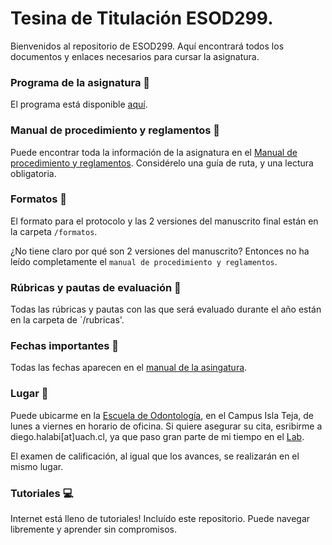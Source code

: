 # Tesina de Titulación ESOD299.

Bienvenidos al repositorio de ESOD299. Aquí encontrará todos los documentos y enlaces necesarios para cursar la asignatura.

### Programa de la asignatura 📕

El programa está disponible [aquí](Programa_de_Asignatura(DACIC2018).pdf).

### Manual de procedimiento y reglamentos 📓
Puede encontrar toda la información de la asignatura en el [Manual de procedimiento y reglamentos](manual.md).
Considérelo una guía de ruta, y una lectura obligatoria.

### Formatos 📄

El formato para el protocolo y las 2 versiones del manuscrito final están en la carpeta `/formatos`.

¿No tiene claro por qué son 2 versiones del manuscrito? Entonces no ha leído completamente el `manual de procedimiento y reglamentos`.

### Rúbricas y pautas de evaluación 📝

Todas las rúbricas y pautas con las que será evaluado durante el año están en la carpeta de `/rubricas'.

### Fechas importantes 📅
Todas las fechas aparecen en el [manual de la asingatura](https://github.com/diegohalabi/ESOD299/blob/master/manual.md#cronograma-de-actividades-y-evaluaciones).

### Lugar 📍
Puede ubicarme en la [Escuela de Odontología](https://goo.gl/maps/dgvnZqpLpuB2), en el Campus Isla Teja, de lunes a viernes en horario de oficina.
Si quiere asegurar su cita, esribirme a diego.halabi[at]uach.cl, ya que paso gran parte de mi tiempo en el [Lab](http://cisne.uach.cl).

El examen de calificación, al igual que los avances, se realizarán en el mismo lugar.

### Tutoriales 💻
Internet está lleno de tutoriales! Incluído este repositorio. Puede navegar libremente y aprender sin compromisos.
